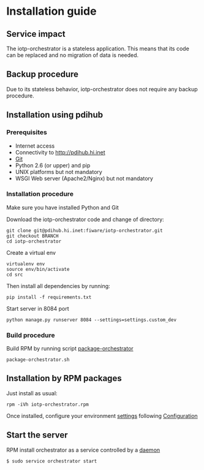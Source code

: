 # Installation guide

## Service impact
The iotp-orchestrator is a stateless application. This means that its code can be replaced and no migration of data is needed.

## Backup procedure
Due to its stateless behavior, iotp-orchestrator does not require any backup procedure.

## Installation using pdihub

### Prerequisites
 * Internet access
 * Connectivity to http://pdihub.hi.inet
 * [Git](http://git-scm.com/)
 * Python 2.6 (or upper) and pip
 * UNIX platforms but not mandatory
 * WSGI Web server (Apache2/Nginx) but not mandatory

### Installation procedure
Make sure you have installed Python and Git

Download the iotp-orchestrator code and change of directory:
```
git clone git@pdihub.hi.inet:fiware/iotp-orchestrator.git
git checkout BRANCH
cd iotp-orchestrator
```

Create a virtual env
```
virtualenv env
source env/bin/activate
cd src
```

Then install all dependencies by running:
```
pip install -f requirements.txt
```

Start server in 8084 port
```
python manage.py runserver 8084 --settings=settings.custom_dev
```

### Build procedure
Build RPM by running script [package-orchestrator](https://pdihub.hi.inet/fiware/iotp-orchestrator/blob/develop/package-orchestrator.sh)
```
package-orchestrator.sh
```


## Installation by RPM packages
Just install as usual:

```
rpm -iVh iotp-orchestrator.rpm
```

Once installed, configure your environment [settings](https://pdihub.hi.inet/fiware/iotp-orchestrator/blob/develop/src/settings) following [Configuration](CONFIG.md)



## Start the server
RPM install orchestrator as a service controlled by a [daemon](https://pdihub.hi.inet/fiware/iotp-orchestrator/blob/develop/bin/orchestrator-daemon.sh)

```
$ sudo service orchestrator start
```
